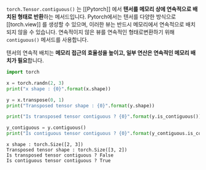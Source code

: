 `torch.Tensor.contiguous()` 는 [[Pytorch]] 에서 **텐서를 메모리 상에 연속적으로 배치된 형태로 반환**하는 메서드입니다. Pytorch에서는 텐서를 다양한 방식으로 [[torch.view]] 를 생성할 수 있으며, 이러한 뷰는 반드시 메모리에서 연속적으로 배치되지 않을 수 있습니다. 연속적이지 않은 뷰를 연속적인 형태로변환하기 위해 `contiguous()` 메서드를 사용합니다.

텐서의 연속적 배치는 **메모리 접근의 효율성을 높이고, 일부 연산은 연속적인 메모리 배치가 필요**합니다.

```python
import torch

x = torch.randn(2, 3)
print("x shape : {0}".format(x.shape))

y = x.transpose(0, 1)
print("Transposed tensor shape : {0}".format(y.shape))

print("Is transposed tensor contiguous ? {0}".format(y.is_contiguous()))

y_contiguous = y.contiguous()
print("Is contiguous tensor contiguous ? {0}".format(y_contiguous.is_contiguous()))
```

```
x shape : torch.Size([2, 3])
Transposed tensor shape : torch.Size([3, 2])
Is transposed tensor contiguous ? False
Is contiguous tensor contiguous ? True
```

